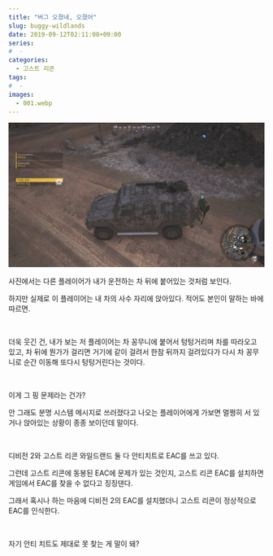 ```yaml
---
title: "버그 오졌네, 오졌어"
slug: buggy-wildlands
date: 2019-09-12T02:11:08+09:00
series:
#  - 
categories:
  - 고스트 리콘
tags:
#  - 
images:
  - 001.webp
---
```


![](001.webp)

사진에서는 다른 플레이어가 내가 운전하는 차 뒤에 붙어있는 것처럼 보인다.

하지만 실제로 이 플레이어는 내 차의 사수 자리에 앉아있다. 적어도 본인이 말하는 바에 따르면.

&nbsp;

더욱 웃긴 건, 내가 보는 저 플레이어는 차 꽁무니에 붙어서 텅텅거리며 차를 따라오고 있고, 차 뒤에 뭔가가 걸리면 거기에 같이 걸려서 한참 뒤까지 걸려있다가 다시 차 꽁무니로 순간 이동해 또다시 텅텅거린다는 것이다.

&nbsp;

이게 그 핑 문제라는 건가?

안 그래도 분명 시스템 메시지로 쓰러졌다고 나오는 플레이어에게 가보면 멀쩡히 서 있거나 앉아있는 상황이 종종 보이던데 말이다.

&nbsp;

디비전 2와 고스트 리콘 와일드랜드 둘 다 안티치트로 EAC를 쓰고 있다.

그런데 고스트 리콘에 동봉된 EAC에 문제가 있는 것인지, 고스트 리콘 EAC를 설치하면 게임에서 EAC를 찾을 수 없다고 징징댄다.

그래서 혹시나 하는 마음에 디비전 2의 EAC를 설치했더니 고스트 리콘이 정상적으로 EAC를 인식한다.

&nbsp;

자기 안티 치트도 제대로 못 찾는 게 말이 돼?
